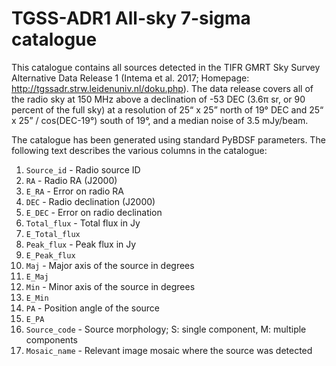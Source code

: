 # TGSS-ADR1 All-sky 7-sigma catalogue
This catalogue contains all sources detected in the TIFR GMRT Sky Survey Alternative Data Release 1 (Intema et al. 2017; Homepage: http://tgssadr.strw.leidenuniv.nl/doku.php). The data release covers all of the radio sky at 150 MHz above a declination of -53 DEC (3.6π sr, or 90 percent of the full sky) at a resolution of 25“ x 25” north of 19° DEC and 25“ x 25” / cos(DEC-19°) south of 19°, and a median noise of 3.5 mJy/beam.

The catalogue has been generated using standard PyBDSF parameters. The following text describes the various columns in the catalogue:

1. `Source_id` - Radio source ID
2. `RA` - Radio RA (J2000)
3. `E_RA` - Error on radio RA
4. `DEC` - Radio declination (J2000)
5. `E_DEC` - Error on radio declination
6. `Total_flux` - Total flux in Jy
7. `E_Total_flux`
8. `Peak_flux` - Peak flux in Jy
9. `E_Peak_flux`
10. `Maj` - Major axis of the source in degrees
11. `E_Maj`
12. `Min` - Minor axis of the source in degrees
13. `E_Min`
14. `PA` - Position angle of the source
15. `E_PA`
16. `Source_code` - Source morphology; S: single component, M: multiple components
17. `Mosaic_name` - Relevant image mosaic where the source was detected
